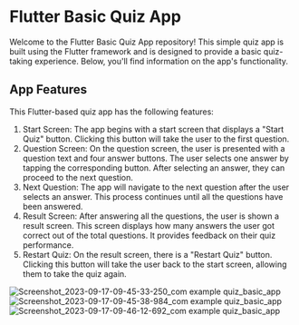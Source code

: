 # Flutter Basic Quiz App

Welcome to the Flutter Basic Quiz App repository! This simple quiz app is built using the Flutter framework and is designed to provide a basic quiz-taking experience. Below, you'll find information on the app's functionality.

## App Features

This Flutter-based quiz app has the following features:

1.  Start Screen: The app begins with a start screen that displays a "Start Quiz" button. Clicking this button will take the user to the first question.
2. Question Screen: On the question screen, the user is presented with a question text and four answer buttons. The user selects one answer by tapping the corresponding button. After selecting an answer, they can proceed to the next question.
3. Next Question: The app will navigate to the next question after the user selects an answer. This process continues until all the questions have been answered.
4. Result Screen: After answering all the questions, the user is shown a result screen. This screen displays how many answers the user got correct out of the total questions. It provides feedback on their quiz performance.
5. Restart Quiz: On the result screen, there is a "Restart Quiz" button. Clicking this button will take the user back to the start screen, allowing them to take the quiz again.

![Screenshot_2023-09-17-09-45-33-250_com example quiz_basic_app](https://github.com/punkushal/QuizBasicApp/assets/135349365/581e55a1-3bd7-47e6-a4bf-e66523d2c9a2)
![Screenshot_2023-09-17-09-45-38-984_com example quiz_basic_app](https://github.com/punkushal/QuizBasicApp/assets/135349365/eed2fdaf-9d68-42da-9dbb-e7f0ff91f9a9)
![Screenshot_2023-09-17-09-46-12-692_com example quiz_basic_app](https://github.com/punkushal/QuizBasicApp/assets/135349365/cdbbcdf3-88d9-41bc-9f36-b065ef435387)


